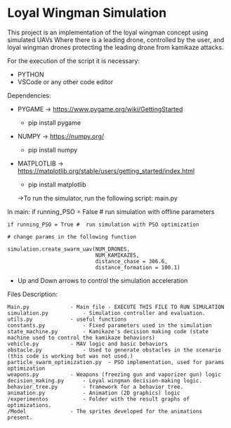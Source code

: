 # Loyal Wingman Simulation

This project is an implementation of the loyal wingman concept using simulated UAVs
Where there is a leading drone, controlled by the user, and loyal wingman drones protecting the leading drone from kamikaze attacks.

For the execution of the script it is necessary:

- PYTHON
- VSCode or any other code editor

Dependencies: 

- PYGAME -> https://www.pygame.org/wiki/GettingStarted
	- pip install pygame
- NUMPY -> https://numpy.org/
	- pip install numpy
- MATPLOTLIB -> https://matplotlib.org/stable/users/getting_started/index.html
 	- pip install matplotlib	


	->To run the simulator, run the following script: main.py

In main:
	if running_PSO = False # run simulation with offline parameters
	
	if running_PSO = True #  run simulation with PSO optimization
	
	# change params in the following function
	
	simulation.create_swarm_uav(NUM_DRONES, 
                                NUM_KAMIKAZES, 
                                distance_chase = 306.6,
                                distance_formation = 100.1)

* Up and Down arrows to control the simulation acceleration 

Files Description:
 
	Main.py 	 		- Main file - EXECUTE THIS FILE TO RUN SIMULATION
	simulation.py			- Simulation controller and evaluation.
	utils.py 	 		- useful functions
	constants.py 	 		- Fixed parameters used in the simulation
	state_machine.py 		- Kamikaze's decision making code (state machine used to control the kamikaze behaviors)
	vehicle.py	 		- MAV logic and basic behaviors
	obstacle.py  	 		- Used to generate obstacles in the scenario (this code is working but was not used.)
	particle_swarm_optimization.py  - PSO implementation, used for params optimization
	weapons.py	 		- Weapons (freezing gun and vaporizer gun) logic
	decision_making.py 		- Loyal wingman decision-making logic.
	behavior_tree.py		- framework for a behavior tree.
	animation.py			- Animation (2D graphics) logic
	/experimentos			- Folder with the result graphs of optimizations.
	/Model 				- The sprites developed for the animations present.
	
